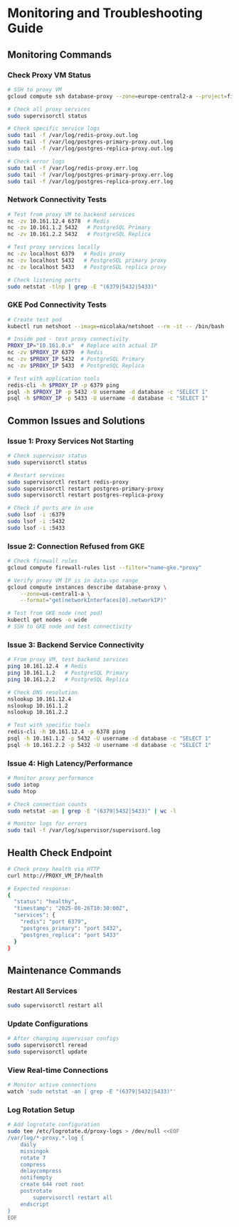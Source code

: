 # Monitoring and Troubleshooting Guide

## Monitoring Commands

### Check Proxy VM Status

```bash
# SSH to proxy VM
gcloud compute ssh database-proxy --zone=europe-central2-a --project=fintech-prod-host-project-8hhr

# Check all proxy services
sudo supervisorctl status

# Check specific service logs
sudo tail -f /var/log/redis-proxy.out.log
sudo tail -f /var/log/postgres-primary-proxy.out.log
sudo tail -f /var/log/postgres-replica-proxy.out.log

# Check error logs
sudo tail -f /var/log/redis-proxy.err.log
sudo tail -f /var/log/postgres-primary-proxy.err.log
sudo tail -f /var/log/postgres-replica-proxy.err.log
```

### Network Connectivity Tests

```bash
# Test from proxy VM to backend services
nc -zv 10.161.12.4 6378  # Redis
nc -zv 10.161.1.2 5432   # PostgreSQL Primary
nc -zv 10.161.2.2 5432   # PostgreSQL Replica

# Test proxy services locally
nc -zv localhost 6379   # Redis proxy
nc -zv localhost 5432   # PostgreSQL primary proxy  
nc -zv localhost 5433   # PostgreSQL replica proxy

# Check listening ports
sudo netstat -tlnp | grep -E "(6379|5432|5433)"
```

### GKE Pod Connectivity Tests

```bash
# Create test pod
kubectl run netshoot --image=nicolaka/netshoot --rm -it -- /bin/bash

# Inside pod - test proxy connectivity
PROXY_IP="10.161.0.x"  # Replace with actual IP
nc -zv $PROXY_IP 6379  # Redis
nc -zv $PROXY_IP 5432  # PostgreSQL Primary
nc -zv $PROXY_IP 5433  # PostgreSQL Replica

# Test with application tools
redis-cli -h $PROXY_IP -p 6379 ping
psql -h $PROXY_IP -p 5432 -U username -d database -c "SELECT 1"
psql -h $PROXY_IP -p 5433 -U username -d database -c "SELECT 1"
```

## Common Issues and Solutions

### Issue 1: Proxy Services Not Starting

```bash
# Check supervisor status
sudo supervisorctl status

# Restart services
sudo supervisorctl restart redis-proxy
sudo supervisorctl restart postgres-primary-proxy
sudo supervisorctl restart postgres-replica-proxy

# Check if ports are in use
sudo lsof -i :6379
sudo lsof -i :5432
sudo lsof -i :5433
```

### Issue 2: Connection Refused from GKE

```bash
# Check firewall rules
gcloud compute firewall-rules list --filter="name~gke.*proxy"

# Verify proxy VM IP is in data-vpc range
gcloud compute instances describe database-proxy \
    --zone=us-central1-a \
    --format="get(networkInterfaces[0].networkIP)"

# Test from GKE node (not pod)
kubectl get nodes -o wide
# SSH to GKE node and test connectivity
```

### Issue 3: Backend Service Connectivity

```bash
# From proxy VM, test backend services
ping 10.161.12.4  # Redis
ping 10.161.1.2   # PostgreSQL Primary
ping 10.161.2.2   # PostgreSQL Replica

# Check DNS resolution
nslookup 10.161.12.4
nslookup 10.161.1.2
nslookup 10.161.2.2

# Test with specific tools
redis-cli -h 10.161.12.4 -p 6378 ping
psql -h 10.161.1.2 -p 5432 -U username -d database -c "SELECT 1"
psql -h 10.161.2.2 -p 5432 -U username -d database -c "SELECT 1"
```

### Issue 4: High Latency/Performance

```bash
# Monitor proxy performance
sudo iotop
sudo htop

# Check connection counts
sudo netstat -an | grep -E "(6379|5432|5433)" | wc -l

# Monitor logs for errors
sudo tail -f /var/log/supervisor/supervisord.log
```

## Health Check Endpoint

```bash
# Check proxy health via HTTP
curl http://PROXY_VM_IP/health

# Expected response:
{
  "status": "healthy",
  "timestamp": "2025-08-26T10:30:00Z",
  "services": {
    "redis": "port 6379",
    "postgres_primary": "port 5432",
    "postgres_replica": "port 5433"
  }
}
```

## Maintenance Commands

### Restart All Services

```bash
sudo supervisorctl restart all
```

### Update Configurations

```bash
# After changing supervisor configs
sudo supervisorctl reread
sudo supervisorctl update
```

### View Real-time Connections

```bash
# Monitor active connections
watch 'sudo netstat -an | grep -E "(6379|5432|5433)"'
```

### Log Rotation Setup

```bash
# Add logrotate configuration
sudo tee /etc/logrotate.d/proxy-logs > /dev/null <<EOF
/var/log/*-proxy.*.log {
    daily
    missingok
    rotate 7
    compress
    delaycompress
    notifempty
    create 644 root root
    postrotate
        supervisorctl restart all
    endscript
}
EOF
```
